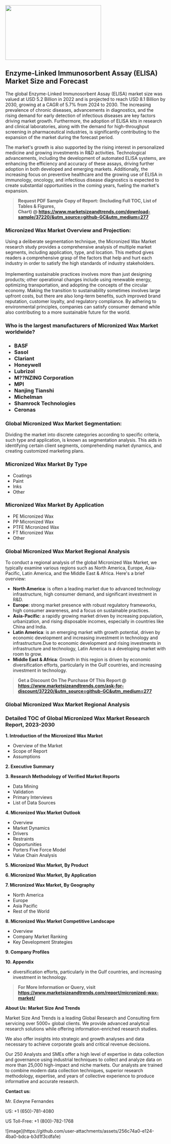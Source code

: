 <p><img class="alignnone size-medium wp-image-20088" src="https://ffe5etoiles.com/wp-content/uploads/2024/12/MST1-300x171.png" alt="" width="300" height="171" /></p><h2>Enzyme-Linked Immunosorbent Assay (ELISA) Market Size and Forecast</h2><p>The global Enzyme-Linked Immunosorbent Assay (ELISA) market size was valued at USD 5.2 Billion in 2022 and is projected to reach USD 8.1 Billion by 2030, growing at a CAGR of 5.7% from 2024 to 2030. The increasing prevalence of chronic diseases, advancements in diagnostics, and the rising demand for early detection of infectious diseases are key factors driving market growth. Furthermore, the adoption of ELISA kits in research and clinical laboratories, along with the demand for high-throughput screening in pharmaceutical industries, is significantly contributing to the expansion of the market during the forecast period.</p><p>The market's growth is also supported by the rising interest in personalized medicine and growing investments in R&D activities. Technological advancements, including the development of automated ELISA systems, are enhancing the efficiency and accuracy of these assays, driving further adoption in both developed and emerging markets. Additionally, the increasing focus on preventive healthcare and the growing use of ELISA in immunology, oncology, and infectious disease diagnostics is expected to create substantial opportunities in the coming years, fueling the market's expansion.</p></p><blockquote id="" class=""><strong>Request PDF Sample Copy of Report: (Including Full TOC, List of Tables &amp; Figures, Chart)&nbsp;@&nbsp;<strong><a href="https://www.marketsizeandtrends.com/download-sample/37220/&utm_source=github-GC&utm_medium=277" target="_blank">https://www.marketsizeandtrends.com/download-sample/37220/&utm_source=github-GC&utm_medium=277</a></strong></strong></blockquote><h3 id="" class="">Micronized Wax Market&nbsp;Overview and Projection:</h3><p id="" class="">Using a deliberate segmentation technique, the Micronized Wax Market research study provides a comprehensive analysis of multiple market segments, including application, type, and location. This method gives readers a comprehensive grasp of the factors that help and hurt each industry in order to satisfy the high standards of industry stakeholders. <br /> <br />Implementing sustainable practices involves more than just designing products; other operational changes include using renewable energy, optimizing transportation, and adopting the concepts of the circular economy. Making the transition to sustainability sometimes involves large upfront costs, but there are also long-term benefits, such improved brand reputation, customer loyalty, and regulatory compliance. By adhering to environmental principles, companies can satisfy consumer demand while also contributing to a more sustainable future for the world.</p><h3 id="" class="">Who is the largest manufacturers of&nbsp;Micronized Wax Market worldwide?</h3><h3 class=""><p><ul><li>BASF </li><li> Sasol </li><li> Clariant </li><li> Honeywell </li><li> Lubrizol </li><li> M??NZING Corporation </li><li> MPI </li><li> Nanjing Tianshi </li><li> Michelman </li><li> Shamrock Technologies </li><li> Ceronas</li></ul></p></h3><h3 id="" class="">Global&nbsp;Micronized Wax Market Segmentation:</h3><p id="" class="">Dividing the market into discrete categories according to specific criteria, such type and application, is known as segmentation analysis. This aids in identifying certain client segments, comprehending market dynamics, and creating customized marketing plans.</p><h3 id="" class="">Micronized Wax Market&nbsp;By Type</h3><p><p><ul><li>Coatings </li><li> Paint </li><li> Inks </li><li> Other</p></li></ul></p></p><h3 id="" class="">Micronized Wax Market&nbsp;By Application</h3><p class=""><p><ul><li>PE Micronized Wax </li><li> PP Micronized Wax </li><li> PTFE Micronized Wax </li><li> FT Micronized Wax </li><li> Other</li></ul></p></p><h3 id="" class="">Global Micronized Wax Market Regional Analysis</h3><p id="" class="">To conduct a regional analysis of the global Micronized Wax Market, we typically examine various regions such as North America, Europe, Asia-Pacific, Latin America, and the Middle East &amp; Africa. Here's a brief overview:</p><ul><li><strong>North America</strong>: is often a leading market due to advanced technology infrastructure, high consumer demand, and significant investment in R&amp;D.</li><li><strong>Europe</strong>: strong market presence with robust regulatory frameworks, high consumer awareness, and a focus on sustainable practices.</li><li><strong>Asia-Pacific</strong>: a rapidly growing market driven by increasing population, urbanization, and rising disposable incomes, especially in countries like China and India.</li><li><strong>Latin America</strong>: is an emerging market with growth potential, driven by economic development and increasing investment in technology and infrastructure.Due to economic development and rising investments in infrastructure and technology, Latin America is a developing market with room to grow.</li><li><strong>Middle East &amp; Africa</strong>: Growth in this region is driven by economic diversification efforts, particularly in the Gulf countries, and increasing investment in technology.</li></ul><blockquote id="" class=""><strong>Get a Discount On The Purchase Of This Report @ <strong><a href="https://www.marketsizeandtrends.com/ask-for-discount/37220/&utm_source=github-GC&utm_medium=277" target="_blank">https://www.marketsizeandtrends.com/ask-for-discount/37220/&utm_source=github-GC&utm_medium=277</a></strong></strong></blockquote><h3 id="" class="">Global Micronized Wax Market Regional Analysis</h3><h3 id="" class="">Detailed TOC of Global Micronized Wax Market Research Report, 2023-2030</h3><p id="" class=""><strong>1. Introduction of the Micronized Wax Market</strong></p><ul><li>Overview of the Market</li><li>Scope of Report</li><li>Assumptions</li></ul><p id="" class=""><strong>2. Executive Summary</strong></p><p id="" class=""><strong>3. Research Methodology of Verified Market Reports</strong></p><ul><li>Data Mining</li><li>Validation</li><li>Primary Interviews</li><li>List of Data Sources</li></ul><p id="" class=""><strong>4. Micronized Wax Market Outlook</strong></p><ul><li>Overview</li><li>Market Dynamics</li><li>Drivers</li><li>Restraints</li><li>Opportunities</li><li>Porters Five Force Model</li><li>Value Chain Analysis</li></ul><p id="" class=""><strong>5. Micronized Wax Market, By Product</strong></p><p id="" class=""><strong>6. Micronized Wax Market, By Application</strong></p><p id="" class=""><strong>7. Micronized Wax Market, By Geography</strong></p><ul><li>North America</li><li>Europe</li><li>Asia Pacific</li><li>Rest of the World</li></ul><p id="" class=""><strong>8. Micronized Wax Market Competitive Landscape</strong></p><ul><li>Overview</li><li>Company Market Ranking</li><li>Key Development Strategies</li></ul><p id="" class=""><strong>9. Company Profiles</strong></p><p id="" class=""><strong>10. Appendix</strong></p><ul><li>diversification efforts, particularly in the Gulf countries, and increasing investment in technology.</li></ul><blockquote id="" class=""><strong>For More Information or Query, visit <strong><strong><a href="https://www.marketsizeandtrends.com/report/micronized-wax-market/" target="_blank">https://www.marketsizeandtrends.com/report/micronized-wax-market/</a></strong></strong></strong></blockquote><p id="" class=""><strong>About Us: Market Size And Trends</strong></p><p id="" class="">Market Size And Trends is a leading Global Research and Consulting firm servicing over 5000+ global clients. We provide advanced analytical research solutions while offering information-enriched research studies.</p><p id="" class="">We also offer insights into strategic and growth analyses and data necessary to achieve corporate goals and critical revenue decisions.</p><p id="" class="">Our 250 Analysts and SMEs offer a high level of expertise in data collection and governance using industrial techniques to collect and analyze data on more than 25,000 high-impact and niche markets. Our analysts are trained to combine modern data collection techniques, superior research methodology, expertise, and years of collective experience to produce informative and accurate research.</p><p id="" class=""><strong>Contact us:</strong></p><p id="" class="">Mr. Edwyne Fernandes</p><p id="" class="">US: +1 (650)-781-4080</p><p id="" class="">US Toll-Free: +1 (800)-782-1768</p>
![image](https://github.com/user-attachments/assets/256c74a0-e124-4ba0-bdca-b3d1f3cdfa1e)
